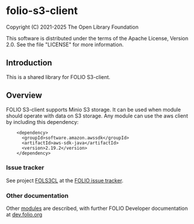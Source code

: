 # folio-s3-client

Copyright (C) 2021-2025 The Open Library Foundation

This software is distributed under the terms of the Apache License, Version 2.0. See the file "LICENSE" for more information.

## Introduction

This is a shared library for FOLIO S3-client.

## Overview

FOLIO S3-client supports Minio S3 storage. It can be used when module should operate with data on S3 storage. Any module can use the aws client by including this dependency:
```
    <dependency>
      <groupId>software.amazon.awssdk</groupId>
      <artifactId>aws-sdk-java</artifactId>
      <version>2.19.2</version>
    </dependency>
```
### Issue tracker

See project [FOLS3CL](https://issues.folio.org/browse/FOLS3CL)
at the [FOLIO issue tracker](https://dev.folio.org/guidelines/issue-tracker).

### Other documentation

Other [modules](https://dev.folio.org/source-code/#server-side) are described,
with further FOLIO Developer documentation at [dev.folio.org](https://dev.folio.org/)
